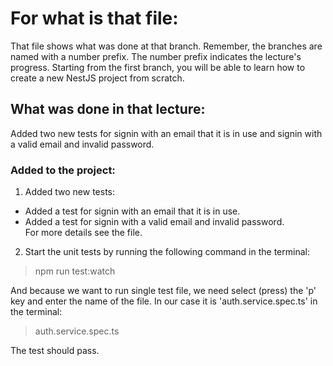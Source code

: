 # For what is that file:  
That file shows what was done at that branch. Remember, the branches are named with a number prefix. The number prefix indicates the lecture's progress. Starting from the first branch, you will be able to learn how to create a new NestJS project from scratch.  

## What was done in that lecture:  
Added two new tests for signin with an email that it is in use and signin with a valid email and invalid password.

### Added to the project:  
1. Added two new tests:  
- Added a test for signin with an email that it is in use.  
- Added a test for signin with a valid email and invalid password.  
For more details see the file.  

2. Start the unit tests by running the following command in the terminal:  
> npm run test:watch  

And because we want to run single test file, we need select (press) the 'p' key and enter the name of the file. In our case it is 'auth.service.spec.ts' in the terminal:
> auth.service.spec.ts  

The test should pass.